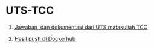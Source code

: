 <h1>UTS-TCC</h1>

1. [Jawaban, dan dokumentasi dari UTS matakuliah TCC](uts-tcc.md) 

2. [Hasil push di Dockerhub](https://hub.docker.com/r/fachrinst3/image175610064)